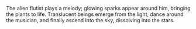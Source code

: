 The alien flutist plays a melody; glowing sparks appear around him, bringing the plants to life. Translucent beings emerge from the light, dance around the musician, and finally ascend into the sky, dissolving into the stars.
